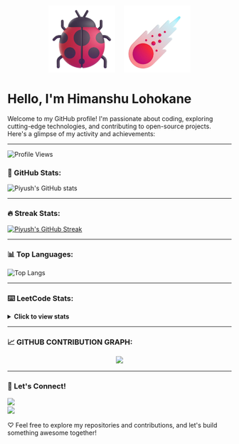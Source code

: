 <p align="center">
  <img src="https://github.com/Mayur-Pagote/README_Design_Kit/blob/main/public/Assets/Bug.png?raw=true" width="150" />
  &nbsp;&nbsp;&nbsp;
  <img src="https://github.com/Mayur-Pagote/README_Design_Kit/blob/main/public/Assets/Comet.png?raw=true" width="150" />
</p>


#  Hello, I'm Himanshu Lohokane

Welcome to my GitHub profile! I'm passionate about coding, exploring cutting-edge technologies, and contributing to open-source projects. Here's a glimpse of my activity and achievements:

---

![Profile Views](https://komarev.com/ghpvc/?username=Himanshu-Lohokane&color=blue)

### 🚀 GitHub Stats:
![Piyush's GitHub stats](https://github-readme-stats.vercel.app/api?username=Himanshu-Lohokane&show=reviews,discussions_started,discussions_answered,prs_merged,prs_merged_percentage_icons=true&theme=radical)

---

### 🔥 Streak Stats:
[![Piyush's GitHub Streak](https://streak-stats.demolab.com?user=Himanshu-Lohokane&theme=radical)](https://git.io/streak-stats)

---

### 📊 Top Languages:
![Top Langs](https://github-readme-stats.vercel.app/api/top-langs/?username=Himanshu-Lohokane&layout=compact&theme=radical)

---

### ⌨️ LeetCode Stats:
<details>
 <summary><b>Click to view stats</b></summary><br>
  <p align="center">
<img  align=top flex-grow=1 src="https://leetcard.jacoblin.cool/himanshu_lohokane?theme=radical&font=Nunito&ext=heatmap" />  
  </p>
</details>

---

### 📈 GITHUB CONTRIBUTION GRAPH:
<div align="center">
  <img src="https://github-readme-activity-graph.vercel.app/graph?username=Himanshu-Lohokane&theme=synthwave-84&true&hide_border=true" />
</div>

---

### 🌟 Let's Connect!
  <a href="https://github.com/Himanshu-Lohokane" target="_blank">
    <img src="https://img.shields.io/badge/-GitHub-%23181717?style=for-the-badge&logo=github&logoColor=white" target="_blank">
  </a>
</div>

<div>
  <a href="https://www.linkedin.com/in/himanshu-lohokane-6618a8259" target="_blank">
    <img src="https://img.shields.io/badge/-LinkedIn-%230077B5?style=for-the-badge&logo=linkedin&logoColor=white" target="_blank">
  </a>
</div>

♡ Feel free to explore my repositories and contributions, and let's build something awesome together!
